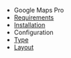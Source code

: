 - Google Maps Pro
- [Requirements](GoogleMapsPro/requirements.md)
- [Installation](GoogleMapsPro/installation.md) 
- Configuration
 - [Type](GoogleMapsPro/configuration_type.md)
 - [Layout](GoogleMapsPro/configuration_layout.md)